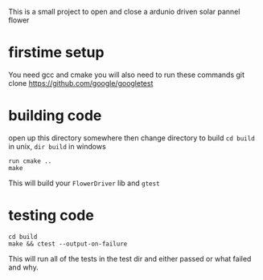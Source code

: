 This is a small project to open and close a ardunio driven solar pannel flower

# firstime setup
You need gcc and cmake you will also need to run these commands
git clone https://github.com/google/googletest


# building code
open up this directory somewhere then change directory to build
`cd build` in unix, `dir build` in windows
```
run cmake ..
make
```
This will build your `FlowerDriver` lib and `gtest`

# testing code
``` 
cd build
make && ctest --output-on-failure
```
This will run all  of the tests in the test dir and either passed or what failed and why. 